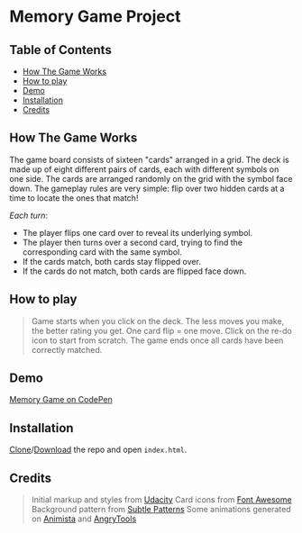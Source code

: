# Memory Game Project

## Table of Contents

* [How The Game Works](#howthegameworks)
* [How to play](#howtoplay)
* [Demo](#demo)
* [Installation](#installation)
* [Credits](#credits)

## How The Game Works

The game board consists of sixteen "cards" arranged in a grid. The deck is made up of eight different pairs of cards, each with different symbols on one side. The cards are arranged randomly on the grid with the symbol face down. The gameplay rules are very simple: flip over two hidden cards at a time to locate the ones that match!

*Each turn*:

- The player flips one card over to reveal its underlying symbol.
- The player then turns over a second card, trying to find the corresponding card with the same symbol.
- If the cards match, both cards stay flipped over.
- If the cards do not match, both cards are flipped face down.

## How to play

> Game starts when you click on the deck.
> The less moves you make, the better rating you get.
> One card flip = one move.
> Click on the re-do icon to start from scratch.
> The game ends once all cards have been correctly matched.

## Demo

[Memory Game on CodePen](https://codepen.io/wojtek-zajac/full/zaBgYm/)

## Installation

[Clone](https://github.com/wojtek-zajac/memory-game.git)/[Download](https://github.com/wojtek-zajac/memory-game.git) the repo and open `index.html`.


## Credits

> Initial markup and styles from [Udacity](https://eu.udacity.com/)
> Card icons from [Font Awesome](https://fontawesome.com/)
> Background pattern from [Subtle Patterns](https://www.toptal.com/designers/subtlepatterns/)
> Some animations generated on [Animista](http://animista.net/) and [AngryTools](http://angrytools.com/)